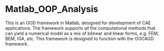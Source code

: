 # Matlab_OOP_Analysis
This is an OOD framework in Matlab, designed for development of CAE applications. The framework supports all the computational methods that can yield a numerical model as a mix of bilinear and linear forms, e.g. FEM, BEM, IGA, etc. This framework is designed to function with the OOCAGD framework.
